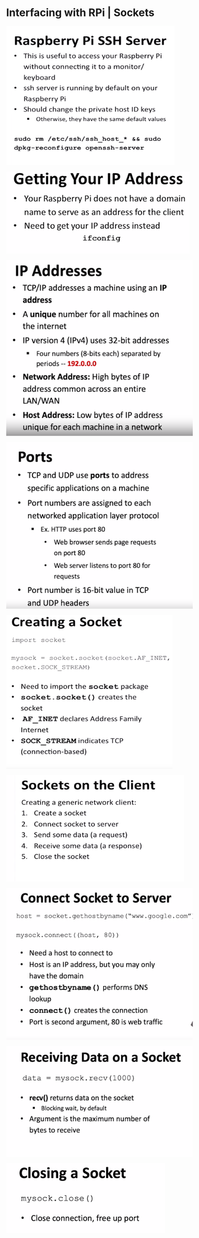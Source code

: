 # Interfacing with RPi | Sockets

![](<../../.gitbook/assets/image (262).png>)

![](<../../.gitbook/assets/image (261).png>)

![](<../../.gitbook/assets/image (264).png>)

![](<../../.gitbook/assets/image (251).png>)

![](<../../.gitbook/assets/image (259).png>)

![](<../../.gitbook/assets/image (242).png>)

![](<../../.gitbook/assets/image (253) (1).png>)

![](<../../.gitbook/assets/image (252).png>)

![](<../../.gitbook/assets/image (243).png>)
